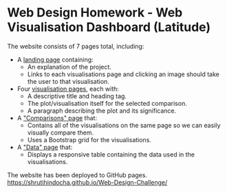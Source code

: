 # Web Design Homework - Web Visualisation Dashboard (Latitude)

The website consists of 7 pages total, including:

* A [landing page](#landing-page) containing:
  * An explanation of the project.
  * Links to each visualisations page and clicking an image should take the user to that visualisation.
* Four [visualisation pages](#visualisation-pages), each with:
  * A descriptive title and heading tag.
  * The plot/visualisation itself for the selected comparison.
  * A paragraph describing the plot and its significance.
* A ["Comparisons" page](#comparisons-page) that:
  * Contains all of the visualisations on the same page so we can easily visually compare them.
  * Uses a Bootstrap grid for the visualisations.
* A ["Data" page](#data-page) that:
  * Displays a responsive table containing the data used in the visualisations.
  

The website has been deployed to GitHub pages.
https://shrutihindocha.github.io/Web-Design-Challenge/
